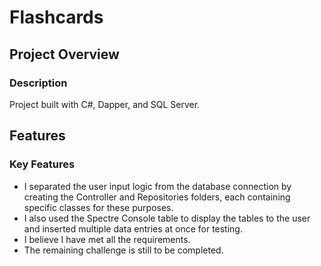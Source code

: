 # Flashcards

## Project Overview

### Description

Project built with C#, Dapper, and SQL Server.

## Features

### Key Features

- I separated the user input logic from the database connection by creating the
  Controller and Repositories folders, each containing specific classes for these
  purposes.
- I also used the Spectre Console table to display the tables to the user and
  inserted multiple data entries at once for testing.
- I believe I have met all the requirements.
- The remaining challenge is still to be completed.
